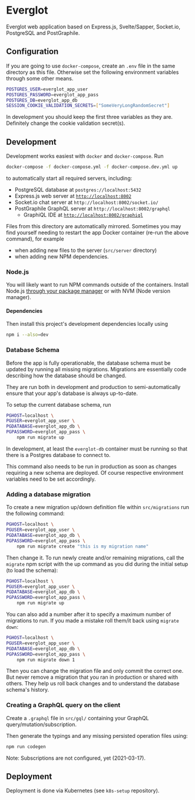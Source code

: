 # Everglot

Everglot web application based on Express.js, Svelte/Sapper, Socket.io, PostgreSQL and PostGraphile.

## Configuration

If you are going to use `docker-compose`, create an `.env` file in the same directory as this file. Otherwise set the following environment variables through some other means.

```bash
POSTGRES_USER=everglot_app_user
POSTGRES_PASSWORD=everglot_app_pass
POSTGRES_DB=everglot_app_db
SESSION_COOKIE_VALIDATION_SECRETS=["SomeVeryLongRandomSecret"]
```

In development you should keep the first three variables as they are. Definitely change the cookie validation secret(s).

## Development

Development works easiest with `docker` and `docker-compose`. Run

```bash
docker-compose -f docker-compose.yml -f docker-compose.dev.yml up
```

to automatically start all required servers, including:

-   PostgreSQL database at `postgres://localhost:5432`
-   Express.js web server at [`http://localhost:8002`](http://localhost:8002)
-   Socket.io chat server at `http://localhost:8002/socket.io/`
-   PostGraphile GraphQL server at `http://localhost:8002/graphql`
    -   GraphiQL IDE at [`http://localhost:8002/graphiql`](http://localhost:8002/graphiql)

Files from this directory are automatically mirrored. Sometimes you may find yourself needing to restart the app Docker container (re-run the above command), for example

-   when adding new files to the server (`src/server` directory)
-   when adding new NPM dependencies.

### Node.js

You will likely want to run NPM commands outside of the containers. Install Node.js [through your package manager](https://nodejs.org/en/download/package-manager/) or with NVM (Node version manager).

#### Dependencies

Then install this project's development dependencies locally using

```bash
npm i --also=dev
```

### Database Schema

Before the app is fully operationable, the database schema must be updated by running all missing migrations. Migrations are essentially code describing how the database should be changed.

They are run both in development and production to semi-automatically ensure that your app's database is always up-to-date.

To setup the current database schema, run

```bash
PGHOST=localhost \
PGUSER=everglot_app_user \
PGDATABASE=everglot_app_db \
PGPASSWORD=everglot_app_pass \
    npm run migrate up
```

In development, at least the `everglot-db` container must be running so that there is a Postgres database to connect to.

This command also needs to be run in production as soon as changes requiring a new schema are deployed. Of course respective environment variables need to be set accordingly.

### Adding a database migration

To create a new migration up/down definition file within `src/migrations` run the following command:

```bash
PGHOST=localhost \
PGUSER=everglot_app_user \
PGDATABASE=everglot_app_db \
PGPASSWORD=everglot_app_pass \
    npm run migrate create "this is my migration name"
```

Then change it. To run newly create and/or remaining migrations, call the `migrate` npm script with the up command as you did during the initial setup (to load the schema):

```bash
PGHOST=localhost \
PGUSER=everglot_app_user \
PGDATABASE=everglot_app_db \
PGPASSWORD=everglot_app_pass \
    npm run migrate up
```

You can also add a number after it to specify a maximum number of migrations to run. If you made a mistake roll them/it back using `migrate down`:

```bash
PGHOST=localhost \
PGUSER=everglot_app_user \
PGDATABASE=everglot_app_db \
PGPASSWORD=everglot_app_pass \
    npm run migrate down 1
```

Then you can change the migration file and only commit the correct one. But never remove a migration that you ran in production or shared with others. They help us roll back changes and to understand the database schema's history.

### Creating a GraphQL query on the client

Create a `.graphql` file in `src/gql/` containing your GraphQL query/mutation/subscription.

Then generate the typings and any missing persisted operation files using:

```bash
npm run codegen
```

Note: Subscriptions are not configured, yet (2021-03-17).

## Deployment

Deployment is done via Kubernetes (see `k8s-setup` repository).
